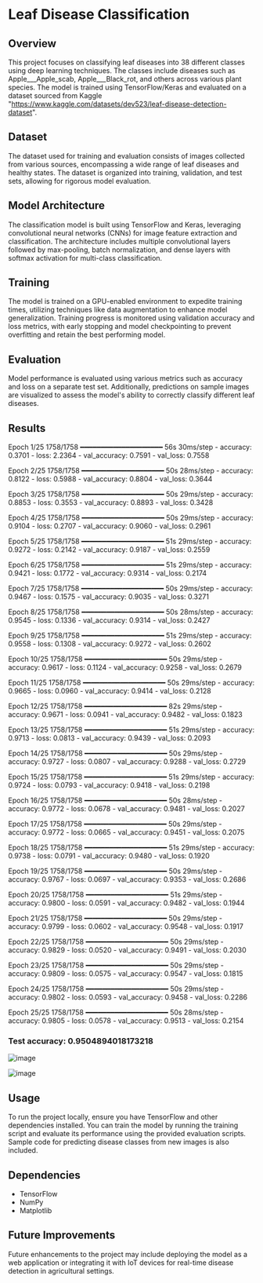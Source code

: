 # Leaf Disease Classification

## Overview

This project focuses on classifying leaf diseases into 38 different classes using deep learning techniques. The classes include diseases such as Apple___Apple_scab, Apple___Black_rot, and others across various plant species. The model is trained using TensorFlow/Keras and evaluated on a dataset sourced from Kaggle "https://www.kaggle.com/datasets/dev523/leaf-disease-detection-dataset".

## Dataset

The dataset used for training and evaluation consists of images collected from various sources, encompassing a wide range of leaf diseases and healthy states. The dataset is organized into training, validation, and test sets, allowing for rigorous model evaluation.

## Model Architecture

The classification model is built using TensorFlow and Keras, leveraging convolutional neural networks (CNNs) for image feature extraction and classification. The architecture includes multiple convolutional layers followed by max-pooling, batch normalization, and dense layers with softmax activation for multi-class classification.

## Training

The model is trained on a GPU-enabled environment to expedite training times, utilizing techniques like data augmentation to enhance model generalization. Training progress is monitored using validation accuracy and loss metrics, with early stopping and model checkpointing to prevent overfitting and retain the best performing model.

## Evaluation

Model performance is evaluated using various metrics such as accuracy and loss on a separate test set. Additionally, predictions on sample images are visualized to assess the model's ability to correctly classify different leaf diseases.

## Results

Epoch 1/25
1758/1758 ━━━━━━━━━━━━━━━━━━━━ 56s 30ms/step - accuracy: 0.3701 - loss: 2.2364 - val_accuracy: 0.7591 - val_loss: 0.7558

Epoch 2/25
1758/1758 ━━━━━━━━━━━━━━━━━━━━ 50s 28ms/step - accuracy: 0.8122 - loss: 0.5988 - val_accuracy: 0.8804 - val_loss: 0.3644

Epoch 3/25
1758/1758 ━━━━━━━━━━━━━━━━━━━━ 50s 29ms/step - accuracy: 0.8853 - loss: 0.3553 - val_accuracy: 0.8893 - val_loss: 0.3428

Epoch 4/25
1758/1758 ━━━━━━━━━━━━━━━━━━━━ 50s 29ms/step - accuracy: 0.9104 - loss: 0.2707 - val_accuracy: 0.9060 - val_loss: 0.2961

Epoch 5/25
1758/1758 ━━━━━━━━━━━━━━━━━━━━ 51s 29ms/step - accuracy: 0.9272 - loss: 0.2142 - val_accuracy: 0.9187 - val_loss: 0.2559

Epoch 6/25
1758/1758 ━━━━━━━━━━━━━━━━━━━━ 51s 29ms/step - accuracy: 0.9421 - loss: 0.1772 - val_accuracy: 0.9314 - val_loss: 0.2174

Epoch 7/25
1758/1758 ━━━━━━━━━━━━━━━━━━━━ 50s 29ms/step - accuracy: 0.9467 - loss: 0.1575 - val_accuracy: 0.9035 - val_loss: 0.3271

Epoch 8/25
1758/1758 ━━━━━━━━━━━━━━━━━━━━ 50s 28ms/step - accuracy: 0.9545 - loss: 0.1336 - val_accuracy: 0.9314 - val_loss: 0.2427

Epoch 9/25
1758/1758 ━━━━━━━━━━━━━━━━━━━━ 51s 29ms/step - accuracy: 0.9558 - loss: 0.1308 - val_accuracy: 0.9272 - val_loss: 0.2602

Epoch 10/25
1758/1758 ━━━━━━━━━━━━━━━━━━━━ 50s 29ms/step - accuracy: 0.9617 - loss: 0.1124 - val_accuracy: 0.9258 - val_loss: 0.2679

Epoch 11/25
1758/1758 ━━━━━━━━━━━━━━━━━━━━ 50s 29ms/step - accuracy: 0.9665 - loss: 0.0960 - val_accuracy: 0.9414 - val_loss: 0.2128

Epoch 12/25
1758/1758 ━━━━━━━━━━━━━━━━━━━━ 82s 29ms/step - accuracy: 0.9671 - loss: 0.0941 - val_accuracy: 0.9482 - val_loss: 0.1823

Epoch 13/25
1758/1758 ━━━━━━━━━━━━━━━━━━━━ 51s 29ms/step - accuracy: 0.9713 - loss: 0.0813 - val_accuracy: 0.9439 - val_loss: 0.2093

Epoch 14/25
1758/1758 ━━━━━━━━━━━━━━━━━━━━ 50s 29ms/step - accuracy: 0.9727 - loss: 0.0807 - val_accuracy: 0.9288 - val_loss: 0.2729

Epoch 15/25
1758/1758 ━━━━━━━━━━━━━━━━━━━━ 51s 29ms/step - accuracy: 0.9724 - loss: 0.0793 - val_accuracy: 0.9418 - val_loss: 0.2198

Epoch 16/25
1758/1758 ━━━━━━━━━━━━━━━━━━━━ 50s 28ms/step - accuracy: 0.9772 - loss: 0.0678 - val_accuracy: 0.9481 - val_loss: 0.2027

Epoch 17/25
1758/1758 ━━━━━━━━━━━━━━━━━━━━ 50s 29ms/step - accuracy: 0.9772 - loss: 0.0665 - val_accuracy: 0.9451 - val_loss: 0.2075

Epoch 18/25
1758/1758 ━━━━━━━━━━━━━━━━━━━━ 51s 29ms/step - accuracy: 0.9738 - loss: 0.0791 - val_accuracy: 0.9480 - val_loss: 0.1920

Epoch 19/25
1758/1758 ━━━━━━━━━━━━━━━━━━━━ 50s 29ms/step - accuracy: 0.9767 - loss: 0.0697 - val_accuracy: 0.9353 - val_loss: 0.2686

Epoch 20/25
1758/1758 ━━━━━━━━━━━━━━━━━━━━ 51s 29ms/step - accuracy: 0.9800 - loss: 0.0591 - val_accuracy: 0.9482 - val_loss: 0.1944

Epoch 21/25
1758/1758 ━━━━━━━━━━━━━━━━━━━━ 50s 29ms/step - accuracy: 0.9799 - loss: 0.0602 - val_accuracy: 0.9548 - val_loss: 0.1917

Epoch 22/25
1758/1758 ━━━━━━━━━━━━━━━━━━━━ 50s 29ms/step - accuracy: 0.9829 - loss: 0.0520 - val_accuracy: 0.9491 - val_loss: 0.2030

Epoch 23/25
1758/1758 ━━━━━━━━━━━━━━━━━━━━ 50s 29ms/step - accuracy: 0.9809 - loss: 0.0575 - val_accuracy: 0.9547 - val_loss: 0.1815

Epoch 24/25
1758/1758 ━━━━━━━━━━━━━━━━━━━━ 50s 29ms/step - accuracy: 0.9802 - loss: 0.0593 - val_accuracy: 0.9458 - val_loss: 0.2286

Epoch 25/25
1758/1758 ━━━━━━━━━━━━━━━━━━━━ 50s 28ms/step - accuracy: 0.9805 - loss: 0.0578 - val_accuracy: 0.9513 - val_loss: 0.2154

### Test accuracy: 0.9504894018173218

![image](https://github.com/isramansoor9/leaf_disease_classification/assets/135416295/f9fbb975-fed5-4a25-a216-05d4de338457)

![image](https://github.com/isramansoor9/leaf_disease_classification/assets/135416295/c04af7a6-3491-4c4b-b7ab-786b5e2eb3ee)



## Usage
To run the project locally, ensure you have TensorFlow and other dependencies installed. You can train the model by running the training script and evaluate its performance using the provided evaluation scripts. Sample code for predicting disease classes from new images is also included.

## Dependencies

- TensorFlow
- NumPy
- Matplotlib

## Future Improvements
Future enhancements to the project may include deploying the model as a web application or integrating it with IoT devices for real-time disease detection in agricultural settings.

